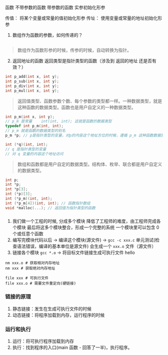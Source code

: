 函数 不带参数的函数
带参数的函数
实参初始化形参

传值： 将某个变量或常量的值初始化形参
传址： 使用变量或常量的地址初始化形参

1. 数组作为函数的参数，如何传递的？

```

```

> 数组作为函数形参的时候，传参的时候，自动转换为指针。

2. 返回地址的函数 返回类型是指针类型的函数（涉及到 返回的地址 还是否有效？）

```c
int p_add(int x, int y);
int p_sub(int x, int y);
int p_div(int x, int y);
int p_mul(int x, int y);
```

> 返回值类型、函数参数个数、每个参数的类型都一样。一种数据类型，就是这种函数的数据类型。函数也是用户自定义的一种数据类型。

```c
int p_m(int x, int y);
// p_m 是常量    int(int, int); 这就是函数的数据类型
typedef int p_m(int, int);
// p_m 就是函数的数据类型的别名
p_m *p; // p是指针类型的变量，对p的内容这个地址方位的时候，遵循 p_m 这种函数数据类型的访问规则。

int (*q)(int, int);
// q 是指针类型的变量
// 对 q 变量的内容这个地址访问

```

> 数组和函数都是用户自定的数据类型。结构体、枚举、联合都是用户自定义的数据类型。

```c
int p;
int *p;
int *p[3];
int (*p)[3];
int (*p_m)(int, int);
int (*p_m[4])(int, int); // 函数指针数组
void *malloc(...); // 返回值为指针类型的函数
```

###

1. 我们做一个工程的时候, 分成多个模块
   降低了工程师的难度，由工程师完成各个模块
   最后将这多个模块整合，形成一个完整的系统
   一个模块里可以包含 0 个或任意个函数
2. 编写完模块代码以后 -> 编译这个模块(源文件) -> `gcc -c xxx.c`
   单元测试(检查语法错误，编译的基本单位是源文件)
   会生成一个 `xxx.o` 文件（源文件）
3. 链接各个模块 `gcc *.o` -> 将目标文件链接生成可执行文件 hello

```shell
nm xxx.o # 获取相对内存地址
nm xxx # 获取绝对内存地址

file xxx # 可执行文件
file xxx.o # 需要文件重定向(硬链接)
```

### 链接的原理

1. 静态链接：发生在生成可执行文件的时候
2. 动态链接：将程序加载到内存，运行程序的时候

### 运行和执行

1. 运行：将可执行程序加载到内存
2. 执行：找到程序的入口(main 函数 - 回答了一半)，执行程序。
